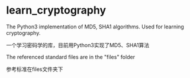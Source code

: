 # learn_cryptography

The Python3 implementation of MD5, SHA1 algorithms. Used for learning cryptography.

一个学习密码学的库，目前用Python3实现了MD5、SHA1算法

The referenced standard files are in the "files" folder

参考标准在files文件夹下